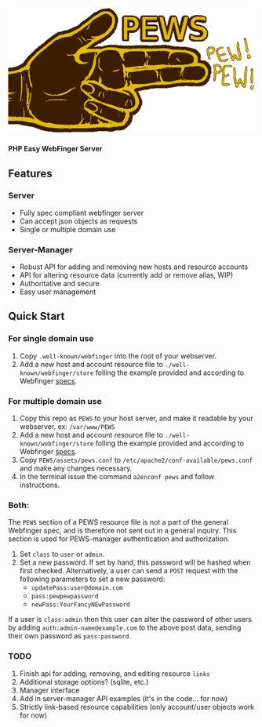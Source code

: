 ![#PEWS (Pew! Pew!)](assets/logo.png)
---------------------------------------------------
#### PHP Easy WebFinger Server

## Features
### Server
* Fully spec compliant webfinger server 
* Can accept json objects as requests
* Single or multiple domain use
### Server-Manager 
* Robust API for adding and removing new hosts and resource accounts
* API for altering resource data (currently add or remove alias, WIP)
* Authoritative and secure
* Easy user management
## Quick Start
### For single domain use
1. Copy `.well-known/webfinger` into the root of your webserver.
2. Add a new host and account resource file to `./well-known/webfinger/store` folling the example provided and according to Webfinger [specs](https://tools.ietf.org/html/rfc7033).
### For multiple domain use
1. Copy this repo as `PEWS` to your host server, and make it readable by your webserver. ex: `/var/www/PEWS`
2. Add a new host and account resource file to `./well-known/webfinger/store` folling the example provided and according to Webfinger [specs](https://tools.ietf.org/html/rfc7033).
3. Copy `PEWS/assets/pews.conf` to `/etc/apache2/conf-available/pews.conf` and make any changes necessary.
4. In the terminal issue the command `a2enconf pews` and follow instructions.
### Both:
The `PEWS` section of a PEWS resource file is not a part of the general Webfinger spec, and is therefore not sent out in a general inquiry. This section is used for PEWS-manager authentication and authorization.  
1. Set `class` to `user` or `admin`.  
2. Set a new password. If set by hand, this password will be hashed when first checked. Alternatively, a user can send a `POST` request with the following parameters to set a new password:   
	* `updatePass:user@domain.com`  
	* `pass:pewpewpassword`  
	* `newPass:YourFancyNEwPassword`  

If a user is `class:admin` then this user can alter the password of other users by adding `auth:admin-name@example.com` to the above post data, sending their own password as `pass:password`.
### TODO
1. Finish api for adding, removing, and editing resource `links`
2. Additional storage options? (sqlite, etc.)
3. Manager interface
4. Add in server-manager API examples (it's in the code... for now)
5. Strictly link-based resource capabilities (only account/user objects work for now)
